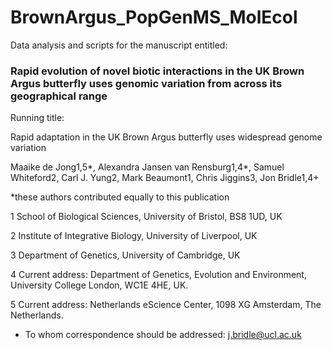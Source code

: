 # BrownArgus_PopGenMS_MolEcol

Data analysis and scripts for the manuscript entitled: 

### Rapid evolution of novel biotic interactions in the UK Brown Argus butterfly uses genomic variation from across its geographical range


Running title:

Rapid adaptation in the UK Brown Argus butterfly uses widespread genome variation  
 

Maaike de Jong1,5*, Alexandra Jansen van Rensburg1,4*, Samuel Whiteford2, Carl J. Yung2, Mark Beaumont1, Chris Jiggins3, Jon Bridle1,4+

*these authors contributed equally to this publication

1 School of Biological Sciences, University of Bristol, BS8 1UD, UK

2 Institute of Integrative Biology, University of Liverpool, UK

3 Department of Genetics, University of Cambridge, UK

4 Current address: Department of Genetics, Evolution and Environment, University College London, WC1E 4HE, UK.

5 Current address: Netherlands eScience Center, 1098 XG Amsterdam, The Netherlands. 
 
+ To whom correspondence should be addressed: j.bridle@ucl.ac.uk

